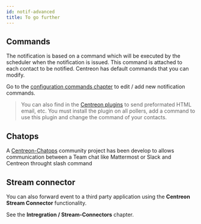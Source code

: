 ```yaml
---
id: notif-advanced
title: To go further
---
```


## Commands

The notification is based on a command which will be executed by the scheduler
when the notification is issued. This command is attached to each contact to be
notified. Centreon has default commands that you can modify.

Go to the [configuration commands
chapter](../monitoring/basic-objects/commands#definition) to edit / add new notification
commands.

> You can also find in the [Centreon
> plugins](https://github.com/centreon/centreon-plugins/tree/master/notification)
> to send preformated HTML email, etc. You must install the plugin on all
> pollers, add a command to use this plugin and change the command of your
> contacts.

## Chatops

A [Centreon-Chatops](https://github.com/centreon/centreon-chatops) community
project has been develop to allows communication between a Team chat like
Mattermost or Slack and Centreon throught slash command

## Stream connector

You can also forward event to a third party application using the **Centreon
Stream Connector** functionality.

See the **Intregration / Stream-Connectors** chapter.
